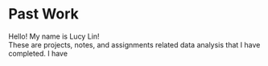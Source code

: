 # Past Work
Hello! My name is Lucy Lin!  
These are projects, notes, and assignments related data analysis that I have completed. 
I have 
